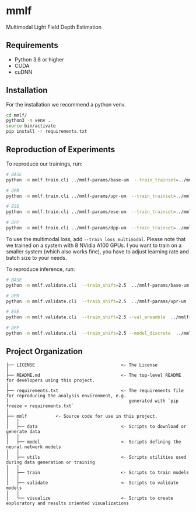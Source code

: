 # mmlf

Multimodal Light Field Depth Estimation

## Requirements
* Python 3.8 or higher
* CUDA
* cuDNN


## Installation
For the installation we recommend a python venv.
```sh
cd mmlf/
python3 -m venv .
source bin/activate
pip install -r requirements.txt
```

## Reproduction of Experiments
To reproduce our trainings, run:
```sh
# BASE
python -m mmlf.train.cli ../mmlf-params/base-um  --train_trainset=../mmlf-dataset/train --train_shift=2.5 --train_valset=../mmlf-dataset/val --train_lr=1e-3 --train_bs=512 --train_ps=96  --train_warm_start

# UPR
python -m mmlf.train.cli ../mmlf-params/upr-um  --train_trainset=../mmlf-dataset/train --train_shift=2.5 --train_valset=../mmlf-dataset/val --train_lr=1e-3 --train_bs=512 --train_ps=96  --train_warm_start --model_uncert

# ESE
python -m mmlf.train.cli ../mmlf-params/ese-um  --train_trainset=../mmlf-dataset/train --train_shift=2.5 --train_valset=../mmlf-dataset/val --train_lr=1e-3 --train_bs=512 --train_ps=96  --train_warm_start --model_uncert

# DPP
python -m mmlf.train.cli ../mmlf-params/dpp-um  --train_trainset=../mmlf-dataset/train --train_shift=2.5 --train_valset=../mmlf-dataset/val --train_lr=1e-3 --train_bs=512 --train_ps=96  --train_warm_start --model_uncert --val_ensamble
```

To use the multimodal loss, add `--train_loss_multimodal`. Please note that we trained on a system with 8 NVidia A100 GPUs. I you want to train on a smaller system (which also works fine), you have to adjust learning rate and batch size to your needs.

To reproduce inference, run:
```sh
# BASE
python -m mmlf.validate.cli  --train_shift=2.5  ../mmlf-params/base-um ../mmlf-dataset/val

# UPR
python -m mmlf.validate.cli  --train_shift=2.5  ../mmlf-params/upr-um ../mmlf-dataset/val

# ESE
python -m mmlf.validate.cli  --train_shift=2.5 --val_ensamble  ../mmlf-params/ese-um ../mmlf-dataset/val

# DPP
python -m mmlf.validate.cli  --train_shift=2.5 --model_discrete  ../mmlf-params/dpp-um ../mmlf-dataset/val

```

## Project Organization

    ├── LICENSE                                 <- The License
    │
    ├── README.md                               <- The top-level README for developers using this project.
    │
    ├── requirements.txt                        <- The requirements file for reproducing the analysis environment, e.g.
    │                                              generated with `pip freeze > requirements.txt`
    │
    ├── mmlf           <- Source code for use in this project.
    │   │
    │   ├── data                                <- Scripts to download or generate data
    │   │
    │   ├── model                               <- Scripts defining the neural network models
    │   │
    │   ├── utils                               <- Scripts utilities used during data generation or training
    │   │
    │   ├── train                               <- Scripts to train models
    │   │
    │   ├── validate                            <- Scripts to validate models
    │   │
    │   └── visualize                           <- Scripts to create exploratory and results oriented visualizations
